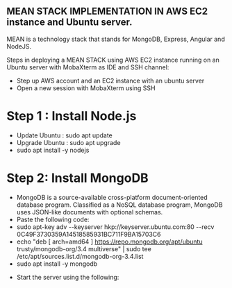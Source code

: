## MEAN STACK IMPLEMENTATION IN AWS EC2 instance and Ubuntu server. 

MEAN is a technology stack that stands for MongoDB, Express, Angular and NodeJS.

Steps in deploying a MEAN STACK using AWS EC2 instance running on an Ubuntu server with MobaXterm as IDE and SSH channel:

- Step up AWS account and an EC2 instance with an ubuntu server
- Open a new session with MobaXterm using SSH

# Step 1 : Install Node.js
- Update Ubuntu : sudo apt update
- Upgrade Ubuntu : sudo apt upgrade
- sudo apt install -y nodejs

# Step 2: Install MongoDB
- MongoDB is a source-available cross-platform document-oriented database program. Classified as a NoSQL database program, MongoDB uses JSON-like documents with optional schemas.
- Paste the following code:
- sudo apt-key adv --keyserver hkp://keyserver.ubuntu.com:80 --recv 0C49F3730359A14518585931BC711F9BA15703C6
- echo "deb [ arch=amd64 ] https://repo.mongodb.org/apt/ubuntu trusty/mongodb-org/3.4 multiverse" | sudo tee /etc/apt/sources.list.d/mongodb-org-3.4.list
- sudo apt install -y mongodb
+ Start the server using the following:

